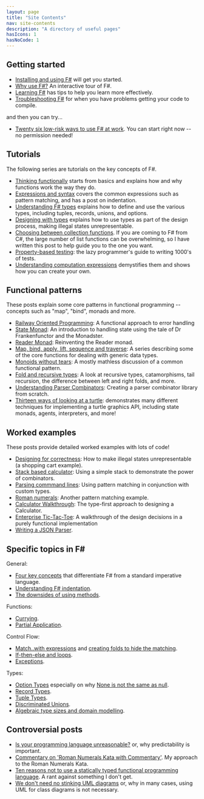 ```yaml
---
layout: page
title: "Site Contents"
nav: site-contents
description: "A directory of useful pages"
hasIcons: 1
hasNoCode: 1
---
```



## Getting started

* [Installing and using F#](../installing-and-using/index.md) will get you started.
* [Why use F#?](../why-use-fsharp/index.md) An interactive tour of F#.
* [Learning F#](../learning-fsharp/index.md) has tips to help you learn more effectively. 
* [Troubleshooting F#](../troubleshooting-fsharp/index.md) for when you have problems getting your code to compile.

and then you can try...

* [Twenty six low-risk ways to use F# at work](../posts/low-risk-ways-to-use-fsharp-at-work.md). You can start right now -- no permission needed!

## Tutorials

The following series are tutorials on the key concepts of F#. 

* [Thinking functionally](../series/thinking-functionally.md) starts from basics and explains how and why functions work the way they do.
* [Expressions and syntax](../series/expressions-and-syntax.md) covers the common expressions such as pattern matching, and has a post on indentation.
* [Understanding F# types](../series/understanding-fsharp-types.md) explains how to define and use the various types, including tuples, records, unions, and options.
* [Designing with types](../series/designing-with-types.md) explains how to use types as part of the design process, making illegal states unrepresentable.
* [Choosing between collection functions](../posts/list-module-functions.md). If you are coming to F# from C#, the large number of list functions can be overwhelming, so I have written this post to help guide you to the one you want.
* [Property-based testing](../posts/property-based-testing.md): the lazy programmer's guide to writing 1000's of tests.
* [Understanding computation expressions](../series/computation-expressions.md) demystifies them and shows how you can create your own.

## Functional patterns

These posts explain some core patterns in functional programming -- concepts such as "map", "bind", monads and more.

* [Railway Oriented Programming](../posts/recipe-part2.md): A functional approach to error handling
* [State Monad](../series/handling-state.md): An introduction to handling state using the tale of Dr Frankenfunctor and the Monadster.
* [Reader Monad](../posts/elevated-world-6.md): Reinventing the Reader monad.
* [Map, bind, apply, lift, sequence and traverse](../series/map-and-bind-and-apply-oh-my.md): A series describing some of the core functions for dealing with generic data types. 
* [Monoids without tears](../posts/monoids-without-tears.md): A mostly mathless discussion of a common functional pattern.
* [Fold and recursive types](../series/recursive-types-and-folds.md): A look at recursive types, catamorphisms, tail recursion, the difference between left and right folds, and more.
* [Understanding Parser Combinators](../posts/understanding-parser-combinators.md): Creating a parser combinator library from scratch.
* [Thirteen ways of looking at a turtle](../posts/13-ways-of-looking-at-a-turtle.md): demonstrates many different techniques for implementing a turtle graphics API, including state monads, agents, interpreters, and more!

## Worked examples

These posts provide detailed worked examples with lots of code!

* [Designing for correctness](../posts/designing-for-correctness.md): How to make illegal states unrepresentable (a shopping cart example).
* [Stack based calculator](../posts/stack-based-calculator.md): Using a simple stack to demonstrate the power of combinators.
* [Parsing commmand lines](../posts/pattern-matching-command-line.md): Using pattern matching in conjunction with custom types.
* [Roman numerals](../posts/roman-numerals.md): Another pattern matching example.
* [Calculator Walkthrough](../posts/calculator-design.md): The type-first approach to designing a Calculator.
* [Enterprise Tic-Tac-Toe](../posts/enterprise-tic-tac-toe.md): A walkthrough of the design decisions in a purely functional implementation
* [Writing a JSON Parser](../posts/understanding-parser-combinators-4.md).

## Specific topics in F# ##

General:

* [Four key concepts](../posts/key-concepts.md) that differentiate F# from a standard imperative language.
* [Understanding F# indentation](../posts/fsharp-syntax.md).
* [The downsides of using methods](../posts/type-extensions.md#downsides-of-methods).

Functions:

* [Currying](../posts/currying.md).
* [Partial Application](../posts/partial-application.md).
  
Control Flow: 

* [Match..with expressions](../posts/match-expression.md) and [creating folds to hide the matching](../posts/match-expression.md#folds).
* [If-then-else and loops](../posts/control-flow-expressions.md).
* [Exceptions](../posts/exceptions.md). 

Types: 

* [Option Types](../posts/the-option-type.md) especially on why [None is not the same as null](../posts/the-option-type.md#option-is-not-null).
* [Record Types](../posts/records.md).
* [Tuple Types](../posts/tuples.md).
* [Discriminated Unions](../posts/the-option-type.md).
* [Algebraic type sizes and domain modelling](../posts/type-size-and-design.md).


## Controversial posts

* [Is your programming language unreasonable?](../posts/is-your-language-unreasonable.md) or, why predictability is important.
* [Commentary on 'Roman Numerals Kata with Commentary'](../posts/roman-numeral-kata.md). My approach to the Roman Numerals Kata.
* [Ten reasons not to use a statically typed functional programming language](../posts/ten-reasons-not-to-use-a-functional-programming-language.md). A rant against something I don't get.
* [We don't need no stinking UML diagrams](../posts/no-uml-diagrams.md) or, why in many cases, using UML for class diagrams is not necessary.
